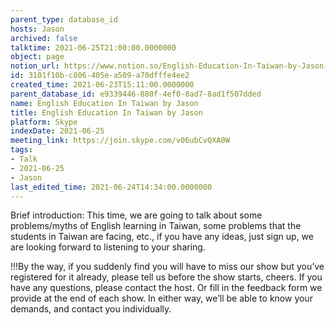 ```yaml
---
parent_type: database_id
hosts: Jason
archived: false
talktime: 2021-06-25T21:00:00.0000000
object: page
notion_url: https://www.notion.so/English-Education-In-Taiwan-by-Jason-3101f10bc806405ea509a70dfffe4ee2
id: 3101f10b-c806-405e-a509-a70dfffe4ee2
created_time: 2021-06-23T15:11:00.0000000
parent_database_id: e9339446-880f-4ef0-8ad7-8ad1f507dded
name: English Education In Taiwan by Jason
title: English Education In Taiwan by Jason
platform: Skype
indexDate: 2021-06-25
meeting_link: https://join.skype.com/v06ubCvQXA0W
tags:
- Talk
- 2021-06-25
- Jason
last_edited_time: 2021-06-24T14:34:00.0000000
---
```




Brief introduction: This time, we are going to talk about some problems/myths of English learning in Taiwan, some problems that the students in Taiwan are facing, etc., if you have any ideas, just sign up, we are looking forward to listening to your sharing.

!!!By the way, if you suddenly find you will have to miss our show but you’ve registered for it already, please tell us before the show starts, cheers.
If you have any questions, please contact the host. Or fill in the feedback form we provide at the end of each show. In either way, we’ll be able to know your demands, and contact you individually.

